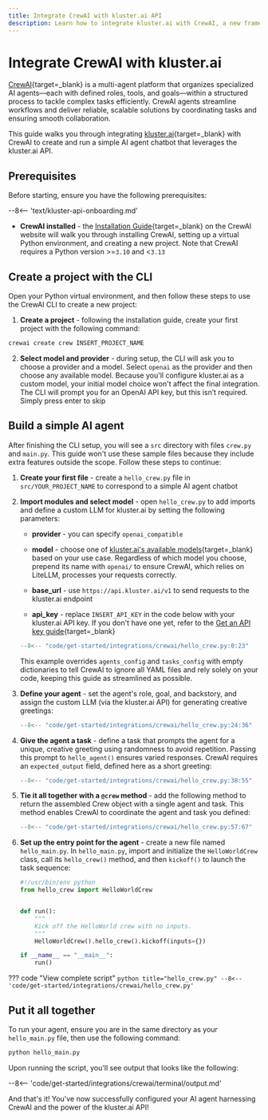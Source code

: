 ```yaml
---
title: Integrate CrewAI with kluster.ai API
description: Learn how to integrate kluster.ai with CrewAI, a new framework for orchestrating autonomous AI agents, to launch and configure your AI agent chatbot.
---
```


# Integrate CrewAI with kluster.ai

[CrewAI](https://www.crewai.com/){target=\_blank} is a multi-agent platform that organizes specialized AI agents—each with defined roles, tools, and goals—within a structured process to tackle complex tasks efficiently. CrewAI agents streamline workflows and deliver reliable, scalable solutions by coordinating tasks and ensuring smooth collaboration.

This guide walks you through integrating [kluster.ai](https://www.kluster.ai/){target=\_blank} with CrewAI to create and run a simple AI agent chatbot that leverages the kluster.ai API.

## Prerequisites

Before starting, ensure you have the following prerequisites:

--8<-- 'text/kluster-api-onboarding.md'
- **CrewAI installed** - the [Installation Guide](https://docs.crewai.com/installation){target=\_blank} on the CrewAI website will walk you through installing CrewAI, setting up a virtual Python environment, and creating a new project. Note that CrewAI requires a Python version >=`3.10` and <`3.13`

## Create a project with the CLI

Open your Python virtual environment, and then follow these steps to use the CrewAI CLI to create a new project:

1. **Create a project** - following the installation guide, create your first project with the following command:
```bash
crewai create crew INSERT_PROJECT_NAME
```
2. **Select model and provider** - during setup, the CLI will ask you to choose a provider and a model. Select `openai` as the provider and then choose any available model. Because you'll configure kluster.ai as a custom model, your initial model choice won't affect the final integration. The CLI will prompt you for an OpenAI API key, but this isn’t required. Simply press enter to skip

## Build a simple AI agent

After finishing the CLI setup, you will see a `src` directory with files `crew.py` and `main.py`. This guide won't use these sample files because they include extra features outside the scope. Follow these steps to continue:

1. **Create your first file** - create a `hello_crew.py` file in `src/YOUR_PROJECT_NAME` to correspond to a simple AI agent chatbot

2. **Import modules and select model** - open `hello_crew.py` to add imports and define a custom LLM for kluster.ai by setting the following parameters:
    - **provider** - you can specify `openai_compatible`
    - **model** - choose one of [kluster.ai's available models](/get-started/models/){target=\_blank} based on your use case. Regardless of which model you choose, prepend its name with `openai/` to ensure CrewAI, which relies on LiteLLM, processes your requests correctly. 

    - **base_url** - use `https://api.kluster.ai/v1` to send requests to the kluster.ai endpoint
    - **api_key** - replace `INSERT_API_KEY` in the code below with your kluster.ai API key. If you don't have one yet, refer to the [Get an API key guide](/get-started/get-api-key/){target=\_blank}
  
    ```python title="hello_crew.py"
    --8<-- "code/get-started/integrations/crewai/hello_crew.py:0:23"
    ```

    This example overrides `agents_config` and `tasks_config` with empty dictionaries to tell CrewAI to ignore all YAML files and rely solely on your code, keeping this guide as streamlined as possible. 

3. **Define your agent** - set the agent's role, goal, and backstory, and assign the custom LLM (via the kluster.ai API) for generating creative greetings:

    ```python title="hello_crew.py"
    --8<-- "code/get-started/integrations/crewai/hello_crew.py:24:36"
    ```

4. **Give the agent a task** - define a task that prompts the agent for a unique, creative greeting using randomness to avoid repetition. Passing this prompt to `hello_agent()` ensures varied responses. CrewAI requires an `expected_output` field, defined here as a short greeting:

    ```python title="hello_crew.py"
    --8<-- "code/get-started/integrations/crewai/hello_crew.py:38:55"
    ```

5. **Tie it all together with a `@crew` method** - add the following method to return the assembled Crew object with a single agent and task. This method enables CrewAI to coordinate the agent and task you defined:

    ```python title="hello_crew.py"
    --8<-- "code/get-started/integrations/crewai/hello_crew.py:57:67"
    ```

6. **Set up the entry point for the agent** - create a new file named `hello_main.py`. In `hello_main.py`, import and initialize the `HelloWorldCrew` class, call its `hello_crew()` method, and then `kickoff()` to launch the task sequence:

    ```python title="hello_main.py"
    #!/usr/bin/env python
    from hello_crew import HelloWorldCrew


    def run():
        """
        Kick off the HelloWorld crew with no inputs.
        """
        HelloWorldCrew().hello_crew().kickoff(inputs={})

    if __name__ == "__main__":
        run()

    ```

??? code "View complete script"
    ```python title="hello_crew.py"
    --8<-- 'code/get-started/integrations/crewai/hello_crew.py'
    ```

## Put it all together

To run your agent, ensure you are in the same directory as your `hello_main.py` file, then use the following command:

```bash
python hello_main.py
```

Upon running the script, you'll see output that looks like the following:

--8<-- 'code/get-started/integrations/crewai/terminal/output.md'

And that's it! You've now successfully configured your AI agent harnessing CrewAI and the power of the kluster.ai API! 